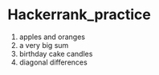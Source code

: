 # Hackerrank_practice
1. apples and oranges
2. a very big sum
3. birthday cake candles
4. diagonal differences
